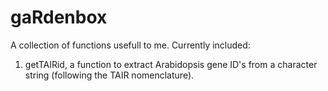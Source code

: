 # gaRdenbox

A collection of functions usefull to me. Currently included:

1. getTAIRid, a function to extract Arabidopsis gene ID's from a character string (following the TAIR nomenclature).
